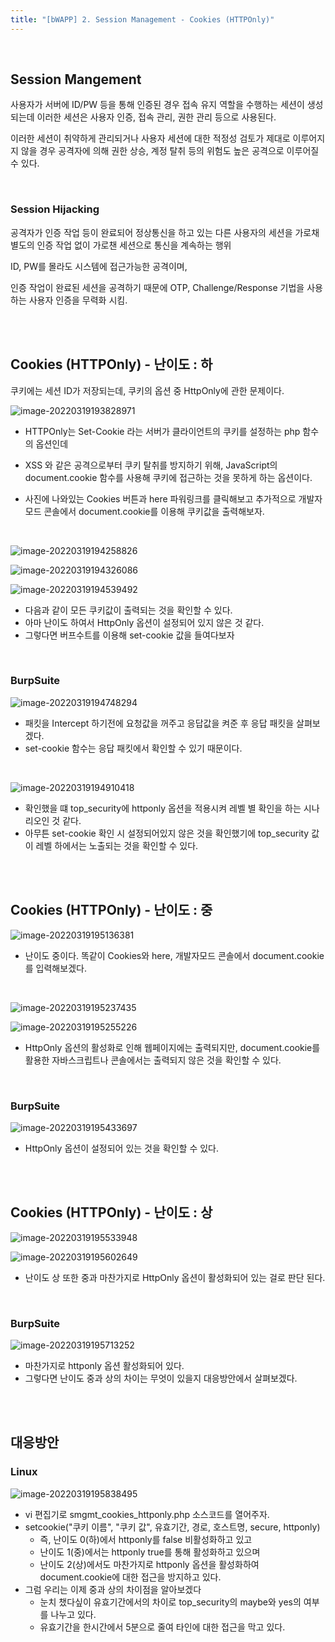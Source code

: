 ```yaml
---
title: "[bWAPP] 2. Session Management - Cookies (HTTPOnly)"
---
```


<br>

## Session Mangement

사용자가 서버에 ID/PW 등을 통해 인증된 경우 접속 유지 역할을 수행하는 세션이 생성되는데 이러한 세션은 사용자 인증, 접속 관리, 권한 관리 등으로 사용된다.

이러한 세션이 취약하게 관리되거나 사용자 세션에 대한 적정성 검토가 제대로 이루어지지 않을 경우 공격자에 의해 권한 상승, 계정 탈취 등의 위험도 높은 공격으로 이루어질 수 있다.

<br>

### Session Hijacking

공격자가 인증 작업 등이 완료되어 정상통신을 하고 있는 다른 사용자의 세션을 가로채 별도의 인증 작업 없이 가로챈 세션으로 통신을 계속하는 행위

ID, PW를 몰라도 시스템에 접근가능한 공격이며,

인증 작업이 완료된 세션을 공격하기 때문에 OTP, Challenge/Response 기법을 사용하는 사용자 인증을 무력화 시킴.

<br>

<br>

## Cookies (HTTPOnly) - 난이도 : 하

쿠키에는 세션 ID가 저장되는데, 쿠키의 옵션 중 HttpOnly에 관한 문제이다.

![image-20220319193828971](https://raw.githubusercontent.com/EONION-TH3DB/image_repo/main/img/image-20220319193828971.png)

- HTTPOnly는 Set-Cookie 라는 서버가 클라이언트의 쿠키를 설정하는 php 함수의 옵션인데
- XSS 와 같은 공격으로부터 쿠키 탈취를 방지하기 위해, JavaScript의 document.cookie 함수를 사용해 쿠키에 접근하는 것을 못하게 하는 옵션이다.

- 사진에 나와있는 Cookies 버튼과 here 파워링크를 클릭해보고 추가적으로 개발자모드 콘솔에서 document.cookie를 이용해 쿠키값을 출력해보자.

<br>

![image-20220319194258826](https://raw.githubusercontent.com/EONION-TH3DB/image_repo/main/img/image-20220319194258826.png)

![image-20220319194326086](https://raw.githubusercontent.com/EONION-TH3DB/image_repo/main/img/image-20220319194326086.png)

![image-20220319194539492](https://raw.githubusercontent.com/EONION-TH3DB/image_repo/main/img/image-20220319194539492.png)

- 다음과 같이 모든 쿠키값이 출력되는 것을 확인할 수 있다.
- 아마 난이도 하여서 HttpOnly 옵션이 설정되어 있지 않은 것 같다.
- 그렇다면 버프수트를 이용해 set-cookie 값을 들여다보자

<br>

### BurpSuite

![image-20220319194748294](https://raw.githubusercontent.com/EONION-TH3DB/image_repo/main/img/image-20220319194748294.png)

- 패킷을 Intercept 하기전에 요청값을 꺼주고 응답값을 켜준 후 응답 패킷을 살펴보겠다.
- set-cookie 함수는 응답 패킷에서 확인할 수 있기 때문이다.

<br>

![image-20220319194910418](https://raw.githubusercontent.com/EONION-TH3DB/image_repo/main/img/image-20220319194910418.png)

- 확인했을 떄 top_security에 httponly 옵션을 적용시켜 레벨 별 확인을 하는 시나리오인 것 같다.
- 아무튼 set-cookie 확인 시 설정되어있지 않은 것을 확인했기에 top_security 값이 레벨 하에서는 노출되는 것을 확인할 수 있다.

<br>

<br>

## Cookies (HTTPOnly) - 난이도 : 중

![image-20220319195136381](https://raw.githubusercontent.com/EONION-TH3DB/image_repo/main/img/image-20220319195136381.png)

- 난이도 중이다. 똑같이 Cookies와 here, 개발자모드 콘솔에서 document.cookie를 입력해보겠다.

<br>

![image-20220319195237435](https://raw.githubusercontent.com/EONION-TH3DB/image_repo/main/img/image-20220319195237435.png)

![image-20220319195255226](https://raw.githubusercontent.com/EONION-TH3DB/image_repo/main/img/image-20220319195255226.png)

- HttpOnly 옵션의 활성화로 인해 웹페이지에는 출력되지만, document.cookie를 활용한 자바스크립트나 콘솔에서는 출력되지 않은 것을 확인할 수 있다.

<br>

### BurpSuite

![image-20220319195433697](https://raw.githubusercontent.com/EONION-TH3DB/image_repo/main/img/image-20220319195433697.png)

- HttpOnly 옵션이 설정되어 있는 것을 확인할 수 있다.

<br>

<br>

## Cookies (HTTPOnly) - 난이도 : 상

![image-20220319195533948](https://raw.githubusercontent.com/EONION-TH3DB/image_repo/main/img/image-20220319195533948.png)

![image-20220319195602649](https://raw.githubusercontent.com/EONION-TH3DB/image_repo/main/img/image-20220319195602649.png)

- 난이도 상 또한 중과 마찬가지로 HttpOnly 옵션이 활성화되어 있는 걸로 판단 된다.

<br>

### BurpSuite

![image-20220319195713252](https://raw.githubusercontent.com/EONION-TH3DB/image_repo/main/img/image-20220319195713252.png)

- 마찬가지로 httponly 옵션 활성화되어 있다.
- 그렇다면 난이도 중과 상의 차이는 무엇이 있을지 대응방안에서 살펴보겠다.

<br>

<br>

## 대응방안

### Linux

![image-20220319195838495](https://raw.githubusercontent.com/EONION-TH3DB/image_repo/main/img/image-20220319195838495.png)

- vi 편집기로 smgmt_cookies_httponly.php 소스코드를 열어주자.
- setcookie("쿠키 이름", "쿠키 값", 유효기간, 경로, 호스트명, secure, httponly)
  - 즉, 난이도 0(하)에서 httponly를 false 비활성화하고 있고
  - 난이도 1(중)에서는 httponly true를 통해 활성화하고 있으며
  - 난이도 2(상)에서도 마찬가지로 httponly 옵션을 활성화하여 document.cookie에 대한 접근을 방지하고 있다.
- 그럼 우리는 이제 중과 상의 차이점을 알아보겠다
  - 눈치 챘다싶이 유효기간에서의 차이로 top_security의 maybe와 yes의 여부를 나누고 있다.
  - 유효기간을 한시간에서 5분으로 줄여 타인에 대한 접근을 막고 있다.